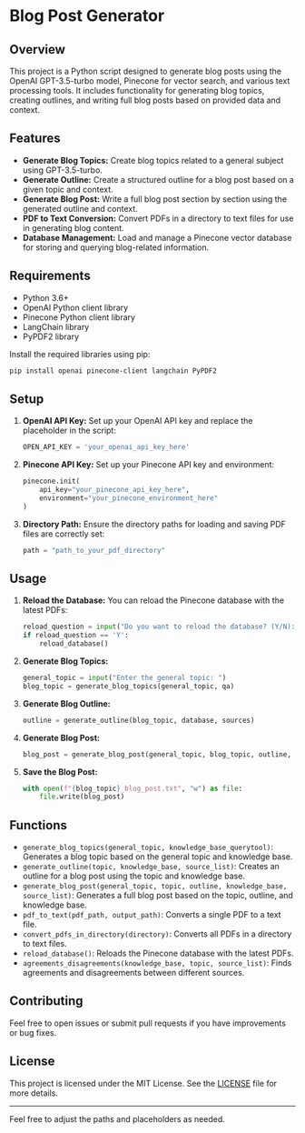 
# Blog Post Generator

## Overview

This project is a Python script designed to generate blog posts using the OpenAI GPT-3.5-turbo model, Pinecone for vector search, and various text processing tools. It includes functionality for generating blog topics, creating outlines, and writing full blog posts based on provided data and context.

## Features

- **Generate Blog Topics:** Create blog topics related to a general subject using GPT-3.5-turbo.
- **Generate Outline:** Create a structured outline for a blog post based on a given topic and context.
- **Generate Blog Post:** Write a full blog post section by section using the generated outline and context.
- **PDF to Text Conversion:** Convert PDFs in a directory to text files for use in generating blog content.
- **Database Management:** Load and manage a Pinecone vector database for storing and querying blog-related information.

## Requirements

- Python 3.6+
- OpenAI Python client library
- Pinecone Python client library
- LangChain library
- PyPDF2 library

Install the required libraries using pip:

```bash
pip install openai pinecone-client langchain PyPDF2
```

## Setup

1. **OpenAI API Key:** Set up your OpenAI API key and replace the placeholder in the script:

    ```python
    OPEN_API_KEY = 'your_openai_api_key_here'
    ```

2. **Pinecone API Key:** Set up your Pinecone API key and environment:

    ```python
    pinecone.init(
        api_key="your_pinecone_api_key_here",
        environment="your_pinecone_environment_here"
    )
    ```

3. **Directory Path:** Ensure the directory paths for loading and saving PDF files are correctly set:

    ```python
    path = "path_to_your_pdf_directory"
    ```

## Usage

1. **Reload the Database:** You can reload the Pinecone database with the latest PDFs:

    ```python
    reload_question = input("Do you want to reload the database? (Y/N): ")
    if reload_question == 'Y':
        reload_database()
    ```

2. **Generate Blog Topics:**

    ```python
    general_topic = input("Enter the general topic: ")
    blog_topic = generate_blog_topics(general_topic, qa)
    ```

3. **Generate Blog Outline:**

    ```python
    outline = generate_outline(blog_topic, database, sources)
    ```

4. **Generate Blog Post:**

    ```python
    blog_post = generate_blog_post(general_topic, blog_topic, outline, database, sources)
    ```

5. **Save the Blog Post:**

    ```python
    with open(f"{blog_topic}_blog_post.txt", "w") as file:
        file.write(blog_post)
    ```

## Functions

- `generate_blog_topics(general_topic, knowledge_base_querytool)`: Generates a blog topic based on the general topic and knowledge base.
- `generate_outline(topic, knowledge_base, source_list)`: Creates an outline for a blog post using the topic and knowledge base.
- `generate_blog_post(general_topic, topic, outline, knowledge_base, source_list)`: Generates a full blog post based on the topic, outline, and knowledge base.
- `pdf_to_text(pdf_path, output_path)`: Converts a single PDF to a text file.
- `convert_pdfs_in_directory(directory)`: Converts all PDFs in a directory to text files.
- `reload_database()`: Reloads the Pinecone database with the latest PDFs.
- `agreements_disagreements(knowledge_base, topic, source_list)`: Finds agreements and disagreements between different sources.

## Contributing

Feel free to open issues or submit pull requests if you have improvements or bug fixes.

## License

This project is licensed under the MIT License. See the [LICENSE](LICENSE) file for more details.

---

Feel free to adjust the paths and placeholders as needed.
